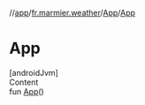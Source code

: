 //[app](../../../index.md)/[fr.marmier.weather](../index.md)/[App](index.md)/[App](-app.md)



# App  
[androidJvm]  
Content  
fun [App](-app.md)()  




